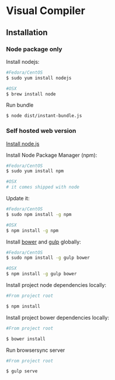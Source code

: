 # Visual Compiler

## Installation

### Node package only

Install nodejs:

~~~bash
#Fedora/CentOS
$ sudo yum install nodejs

#OSX
$ brew install node
~~~

Run bundle

~~~bash
$ node dist/instant-bundle.js
~~~


### Self hosted web version

[Install node.js](#node-package-only)

Install Node Package Manager (npm):

~~~bash
#Fedora/CentOS
$ sudo yum install npm

#OSX
# it comes shipped with node
~~~

Update it:

~~~bash
#Fedora/CentOS
$ sudo npm install -g npm

#OSX
$ npm install -g npm
~~~

Install [bower](http://bower.io/) and [gulp](http://gulpjs.com/) globally:

~~~bash
#Fedora/CentOS
$ sudo npm install -g gulp bower

#OSX
$ npm install -g gulp bower
~~~

Install project node dependencies locally:

~~~bash
#From project root

$ npm install
~~~

Install project bower dependencies locally:

~~~bash
#From project root

$ bower install
~~~

Run browsersync server

~~~bash
#From project root

$ gulp serve
~~~

